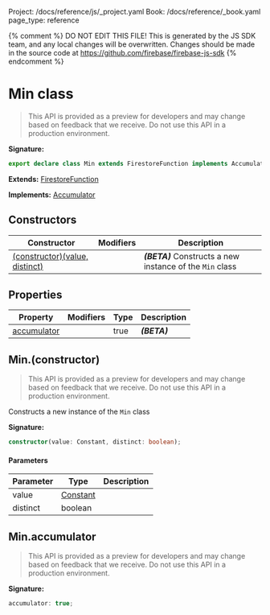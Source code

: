 Project: /docs/reference/js/_project.yaml
Book: /docs/reference/_book.yaml
page_type: reference

{% comment %}
DO NOT EDIT THIS FILE!
This is generated by the JS SDK team, and any local changes will be
overwritten. Changes should be made in the source code at
https://github.com/firebase/firebase-js-sdk
{% endcomment %}

# Min class
> This API is provided as a preview for developers and may change based on feedback that we receive. Do not use this API in a production environment.
> 


<b>Signature:</b>

```typescript
export declare class Min extends FirestoreFunction implements Accumulator 
```
<b>Extends:</b> [FirestoreFunction](./firestore_.firestorefunction.md#firestorefunction_class)

<b>Implements:</b> [Accumulator](./firestore_.accumulator.md#accumulator_interface)

## Constructors

|  Constructor | Modifiers | Description |
|  --- | --- | --- |
|  [(constructor)(value, distinct)](./firestore_.min.md#minconstructor) |  | <b><i>(BETA)</i></b> Constructs a new instance of the <code>Min</code> class |

## Properties

|  Property | Modifiers | Type | Description |
|  --- | --- | --- | --- |
|  [accumulator](./firestore_.min.md#minaccumulator) |  | true | <b><i>(BETA)</i></b> |

## Min.(constructor)

> This API is provided as a preview for developers and may change based on feedback that we receive. Do not use this API in a production environment.
> 

Constructs a new instance of the `Min` class

<b>Signature:</b>

```typescript
constructor(value: Constant, distinct: boolean);
```

#### Parameters

|  Parameter | Type | Description |
|  --- | --- | --- |
|  value | [Constant](./firestore_.constant.md#constant_class) |  |
|  distinct | boolean |  |

## Min.accumulator

> This API is provided as a preview for developers and may change based on feedback that we receive. Do not use this API in a production environment.
> 

<b>Signature:</b>

```typescript
accumulator: true;
```
